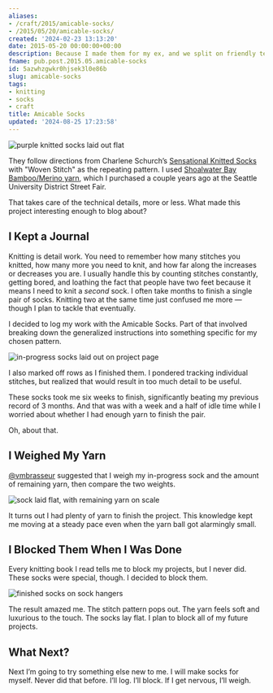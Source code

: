 ```yaml
---
aliases:
- /craft/2015/amicable-socks/
- /2015/05/20/amicable-socks/
created: '2024-02-23 13:13:20'
date: 2015-05-20 00:00:00+00:00
description: Because I made them for my ex, and we split on friendly terms
fname: pub.post.2015.05.amicable-socks
id: 5azwhzgwkr0hjsek3l0e86b
slug: amicable-socks
tags:
- knitting
- socks
- craft
title: Amicable Socks
updated: '2024-08-25 17:23:58'
---
```


![purple knitted socks laid out flat](assets/img/2015/cover-2015-05-20.jpg)

They follow directions from Charlene Schurch’s [Sensational Knitted Socks](https://www.goodreads.com/book/show/399836.Sensational_Knitted_Socks) with "Woven Stitch" as the repeating pattern. I used [Shoalwater Bay Bamboo/Merino yarn](http://shoalwaterbayyarn.com/bamboo.html), which I purchased a couple years ago at the Seattle University District Street Fair.

That takes care of the technical details, more or less. What made this project interesting enough to blog about?

## I Kept a Journal

Knitting is detail work. You need to remember how many stitches you knitted, how many more you need to knit, and how far along the increases or decreases you are. I usually handle this by counting stitches constantly, getting bored, and loathing the fact that people have two feet because it means I need to knit a *second* sock. I often take months to finish a single pair of socks. Knitting two at the same time just confused me more — though I plan to tackle that eventually.

I decided to log my work with the Amicable Socks. Part of that involved breaking down the generalized instructions into something specific for my chosen pattern.

![in-progress socks laid out on project page](assets/img/2015/amicable-socks-logged.jpg "I knew I'd find a use for my Moleskine eventually")

I also marked off rows as I finished them. I pondered tracking individual stitches, but realized that would result in too much detail to be useful.

These socks took me six weeks to finish, significantly beating my previous record of 3 months. And that was with a week and a half of idle time while I worried about whether I had enough yarn to finish the pair.

Oh, about that.

## I Weighed My Yarn

[@vmbrasseur](https://twitter.com/vmbrasseur) suggested that I weigh my in-progress sock and the amount of remaining yarn, then compare the two weights.

![sock laid flat, with remaining yarn on scale](assets/img/2015/amicable-socks-weighed.jpg "The sock weighed 1.3 ounces")

It turns out I had plenty of yarn to finish the project. This knowledge kept me moving at a steady pace even when the yarn ball got alarmingly small.

## I Blocked Them When I Was Done

Every knitting book I read tells me to block my projects, but I never did. These socks were special, though. I decided to block them.

![finished socks on sock hangers](assets/img/2015/amicable-socks-blocked.jpg "The important thing is the blocking, not me going crazy with filters.")

The result amazed me. The stitch pattern pops out. The yarn feels soft and luxurious to the touch. The socks lay flat. I plan to block all of my future projects.

## What Next?

Next I’m going to try something else new to me. I will make socks for myself. Never did that before. I’ll log. I’ll block. If I get nervous, I’ll weigh.